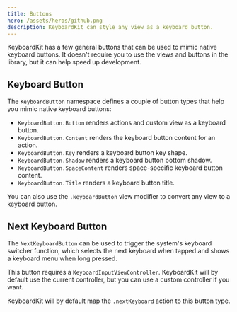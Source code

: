 ```yaml
---
title: Buttons
hero: /assets/heros/github.png
description: KeyboardKit can style any view as a keyboard button.
---
```



KeyboardKit has a few general buttons that can be used to mimic native keyboard buttons. It doesn't require you to use the views and buttons in the library, but it can help speed up development.



## Keyboard Button

The ``KeyboardButton`` namespace defines a couple of button types that help you mimic native keyboard buttons:

- ``KeyboardButton.Button`` renders actions and custom view as a keyboard button.
- ``KeyboardButton.Content`` renders the keyboard button content for an action.
- ``KeyboardButton.Key`` renders a keyboard button key shape.
- ``KeyboardButton.Shadow`` renders a keyboard button bottom shadow.
- ``KeyboardButton.SpaceContent`` renders space-specific keyboard button content.
- ``KeyboardButton.Title`` renders a keyboard button title.

You can also use the `.keyboardButton` view modifier to convert any view to a keyboard button.



## Next Keyboard Button

The ``NextKeyboardButton`` can be used to trigger the system's keyboard switcher function, which selects the next keyboard when tapped and shows a keyboard menu when long pressed. 

This button requires a ``KeyboardInputViewController``. KeyboardKit will by default use the current controller, but you can use a custom controller if you want.  

KeyboardKit will by default map the ``.nextKeyboard`` action to this button type.
